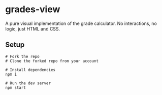 # grades-view
A pure visual implementation of the grade calculator. No interactions, no logic, just HTML and CSS.

## Setup

```shell
# Fork the repo
# Clone the forked repo from your account

# Install dependencies
npm i

# Run the dev server
npm start
```
